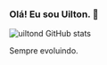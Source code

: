 ### Olá! Eu sou Uilton. 👋

![uiltond GitHub stats](https://github-readme-stats.vercel.app/api?username=uiltond&show_icons=true&theme=dark)

Sempre evoluindo. 
